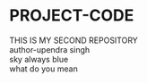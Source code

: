 # PROJECT-CODE
THIS IS MY SECOND REPOSITORY 
<br>
author-upendra singh
<br>
sky always blue
<br>
what do you mean 

